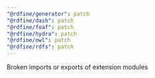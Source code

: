 ```yaml
---
"@rdfine/generator": patch
"@rdfine/dash": patch
"@rdfine/foaf": patch
"@rdfine/hydra": patch
"@rdfine/owl": patch
"@rdfine/rdfs": patch
---
```


Broken imports or exports of extension modules
